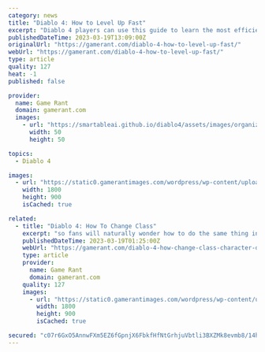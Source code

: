 ```yaml
---
category: news
title: "Diablo 4: How to Level Up Fast"
excerpt: "Diablo 4 players can use this guide to learn the most efficient way to level up as fast as possible in the beta. Leveling up is essential to advancing in Diablo 4, but it can be overdone. The world ..."
publishedDateTime: 2023-03-19T13:09:00Z
originalUrl: "https://gamerant.com/diablo-4-how-to-level-up-fast/"
webUrl: "https://gamerant.com/diablo-4-how-to-level-up-fast/"
type: article
quality: 127
heat: -1
published: false

provider:
  name: Game Rant
  domain: gamerant.com
  images:
    - url: "https://smartableai.github.io/diablo4/assets/images/organizations/gamerant.com-50x50.jpg"
      width: 50
      height: 50

topics:
  - Diablo 4

images:
  - url: "https://static0.gamerantimages.com/wordpress/wp-content/uploads/2023/03/diablo-4-leveling-featured.jpg"
    width: 1800
    height: 900
    isCached: true

related:
  - title: "Diablo 4: How To Change Class"
    excerpt: "so fans will naturally wonder how to do the same thing in Diablo 4. It's natural for RPG fans to want to switch character classes. Each one brings a new playstyle to the table. Especially in the case ..."
    publishedDateTime: 2023-03-19T01:25:00Z
    webUrl: "https://gamerant.com/diablo-4-how-change-class-character-different-transfer-new/"
    type: article
    provider:
      name: Game Rant
      domain: gamerant.com
    quality: 127
    images:
      - url: "https://static0.gamerantimages.com/wordpress/wp-content/uploads/wm/2023/03/diablo-4-how-to-change-classes-collage.jpg"
        width: 1800
        height: 900
        isCached: true

secured: "c07r6GxO5AnnwFXm5EZ6fGpnjX6FbkfHfNtGrhjuVbtli3BXZMk8evmb8/14hyzjo71lqyGXTl7phs4Zh9F7V1S5n4VV0oh9AAwuAh0ONO29ACPVf12QX8xs4rqnRY5xJjFncAla7fvvGScbuhmSfK8lNPA1r8f95+RE3nY2FS/fiC1XUx2olcv5fq1BKH7vjOCxQQDDJaT4eePWJnFY6s/WhtFsBfCkK+EKUvC/mCuiiSVco2vCjrpVXqsVaOQT1smZxctHUpeWjaP55A4zVM2pzA8wg8p8gFS1JB9xGoutErCA72PTkTPvTAhzatd/9d9JQwpJUMW43TmBTNN+0ibK4iuJeov4w0QRKIKOViA=;4nCFMJZZuZxzEz1E0Y85og=="
---
```



